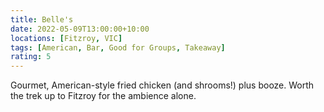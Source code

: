 ```yaml
---
title: Belle's
date: 2022-05-09T13:00:00+10:00
locations: [Fitzroy, VIC]
tags: [American, Bar, Good for Groups, Takeaway]
rating: 5
---
```


Gourmet, American-style fried chicken (and shrooms!) plus booze. Worth the trek up to Fitzroy for the ambience alone.